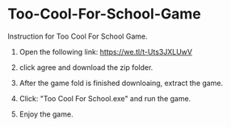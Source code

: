 # Too-Cool-For-School-Game 

Instruction for Too Cool For School Game.

1. Open the following link: https://we.tl/t-Uts3JXLUwV

2. click agree and download the zip folder.

3. After the game fold is finished downloaing, extract the game.

4. Click: "Too Cool For School.exe" and run the game. 

5. Enjoy the game. 
